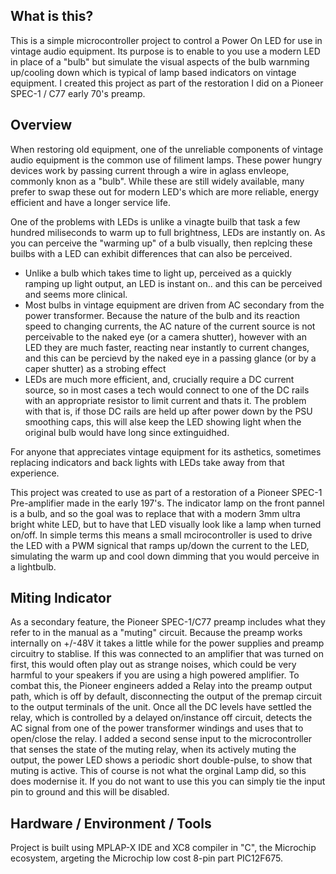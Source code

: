 ## What is this?
This is a simple microcontroller project to control a Power On LED for use in vintage audio equipment. 
Its purpose is to enable to you use a modern LED in place of a "bulb" but simulate the visual aspects
of the bulb warnming up/cooling down which is typical of lamp based indicators on vintage equipment. 
I created this project as part of the restoration I did on a Pioneer SPEC-1 / C77 early 70's preamp. 

## Overview

When restoring old equipment, one of the unreliable components of vintage audio equipment is the common
use of filiment lamps.  These power hungry devices work by passing current through a wire in aglass 
envleope, commonly knon as a "bulb".  While these are still widely available, many prefer to swap 
these out for modern LED's which are more reliable, energy efficient and have a longer service life.

One of the problems with LEDs is unlike a vinagte builb that task a few hundred miliseconds to warm 
up to full brightness, LEDs are instantly on. As you can perceive the "warming up" of a bulb 
visually, then replcing these builbs with a LED can exhibit differences that can also be perceived. 

- Unlike a bulb which takes time to light up, perceived as a quickly ramping up light 
  output, an LED is instant on.. and this can be perceived and seems more clinical.
- Most bulbs in vintage equipment are driven from AC secondary from the power transformer.
  Because the nature of the bulb and its reaction speed to changing currents, the AC nature of the
  current source is not perceivable to the naked eye (or a camera shutter), however with an LED 
  they are much faster, reacting near instantly to current changes, and this can be percievd by
  the naked eye in a passing glance (or by a caper shutter) as a strobing effect
- LEDs are much more efficient, and, crucially require a DC current source, so in most cases a
  tech would connect to one of the DC rails with an appropriate resistor to limit current and
  thats it.  The problem with that is, if those DC rails are held up after power down by the
  PSU smoothing caps, this will alse keep the LED showing light when the original bulb would have
  long since extinguidhed. 

For anyone that appreciates vintage equipment for its asthetics, sometimes replacing indicators
and back lights with LEDs take away from that experience. 

This project was created to use as part of a restoration of a Pioneer SPEC-1 Pre-amplifier made
in the early 197's. The indicator lamp on the front pannel is a bulb, and so the goal was to 
replace that with a modern 3mm ultra bright white LED, but to have that LED visually look like
a lamp when turned on/off.  In simple terms this means a small mcirocontroller is used to drive
the LED with a PWM signical that ramps up/down the current to the LED, simulating the warm up
and cool down dimming that you would perceive in a lightbulb.


## Miting Indicator 

As a secondary feature, the Pioneer SPEC-1/C77 preamp includes what they refer to in the manual
as a "muting" circuit.  Because the preamp works internally on +/-48V it takes a little while for
the power supplies and preamp circuitry to stablise.  If this was connected to an amplifier that
was turned on first, this would often play out as strange noises, which could be very harmful
to your speakers if you are using a high powered amplifier.  To combat this, the Pioneer engineers
added a Relay into the preamp output path, which is off by default, disconnecting the output
of the premap circuit to the output terminals of the unit.  Once all the DC levels have settled
the relay, which is controlled by a delayed on/instance off circuit, detects the AC signal from
one of the power transformer windings and uses that to open/close the relay.  I added a second 
sense input to the microcontroller that senses the state of the muting relay, when its actively
muting the output, the power LED shows a periodic short double-pulse, to show that muting is
active.  This of course is not what the orginal Lamp did, so this does modernise it.  If you do 
not want to use this you can simply tie the input pin to ground and this will be disabled. 

## Hardware / Environment / Tools

Project is built using MPLAP-X IDE and XC8 compiler in "C", the Microchip ecosystem, argeting 
the Microchip low cost 8-pin part PIC12F675.
